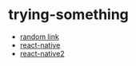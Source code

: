 # trying-something
- [random link](https://segment-sample.com/?utm_source=facebook&utm_medium=cpc&utm_campaign=tradingCardsNews&fbclid=IwAR2BPCs7r78yjH6DpLn60QU_G52TE94_O0__z2b_x7x2PZCrKiFdAC1JJxA)
- [react-native](https://segmentreactnative.com/?utm_source=facebook&utm_medium=cpc&utm_campaign=tradingCardsNews&fbclid=IwAR2BPCs7r78yjH6DpLn60QU_G52TE94_O0__z2b_x7x2PZCrKiFdAC1JJxA)
- [react-native2](https://segmentreactnative.com/deepLink?utm_source=facebook&utm_medium=cpc&utm_campaign=tradingCardsNews&fbclid=IwAR2BPCs7r78yjH6DpLn60QU_G52TE94_O0__z2b_x7x2PZCrKiFdAC1JJxA)
